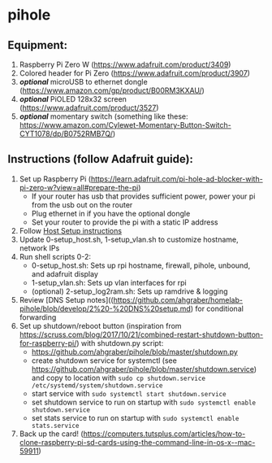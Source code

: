 # pihole

## Equipment:
1. Raspberry Pi Zero W (https://www.adafruit.com/product/3409) 
2. Colored header for Pi Zero (https://www.adafruit.com/product/3907)
3. *__optional__* microUSB to ethernet dongle (https://www.amazon.com/gp/product/B00RM3KXAU/)
4. *__optional__* PiOLED 128x32 screen (https://www.adafruit.com/product/3527) 
5. *__optional__* momentary switch (something like these: https://www.amazon.com/Cylewet-Momentary-Button-Switch-CYT1078/dp/B0752RMB7Q/)

## Instructions (follow Adafruit guide):
1. Set up Raspberry Pi (https://learn.adafruit.com/pi-hole-ad-blocker-with-pi-zero-w?view=all#prepare-the-pi)
    * If your router has usb that provides sufficient power, power your pi from the usb out on the router
    * Plug ethernet in if you have the optional dongle
    * Set your router to provide the pi with a static IP address
2. Follow [Host Setup instructions](https://github.com/ahgraber/homelab-pihole/blob/develop/0%20-%20Host%20setup.md)
3. Update 0-setup_host.sh, 1-setup_vlan.sh to customize hostname, network IPs
3. Run shell scripts 0-2:
    * 0-setup_host.sh: Sets up rpi hostname, firewall, pihole, unbound, and adafruit display
    * 1-setup_vlan.sh: Sets up vlan interfaces for rpi
    * (optional) 2-setup_log2ram.sh: Sets up ramdrive & logging
4. Review [DNS Setup notes]((https://github.com/ahgraber/homelab-pihole/blob/develop/2%20-%20DNS%20setup.md) for conditional forwarding
5. Set up shutdown/reboot button (inspiration from https://scruss.com/blog/2017/10/21/combined-restart-shutdown-button-for-raspberry-pi/) with shutdown.py script: 
    * https://github.com/ahgraber/pihole/blob/master/shutdown.py
    * create shutdown service for systemctl (see https://github.com/ahgraber/pihole/blob/master/shutdown.service) and copy to location with `sudo cp shutdown.service /etc/systemd/system/shutdown.service`
    * start service with `sudo systemctl start shutdown.service`  
    * set shutdown service to run on startup with `sudo systemctl enable shutdown.service`  
    * set stats service to run on startup with `sudo systemctl enable stats.service`
6. Back up the card! (https://computers.tutsplus.com/articles/how-to-clone-raspberry-pi-sd-cards-using-the-command-line-in-os-x--mac-59911)

